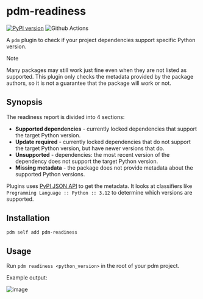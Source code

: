 # pdm-readiness

[![PyPI version](https://badge.fury.io/py/pdm-readiness.svg)](https://pypi.org/project/pdm-readiness/)
![Github Actions](https://github.com/pdm-project/pdm/workflows/Tests/badge.svg)

A `pdm` plugin to check if your project dependencies support specific Python version.

> [!NOTE]  
> Many packages may still work just fine even when they are not listed as supported.
> This plugin only checks the metadata provided by the package authors, so it is not
> a guarantee that the package will work or not.

## Synopsis

The readiness report is divided into 4 sections:

- **Supported dependencies** - currently locked dependencies that support the target Python version.
- **Update required** - currently locked dependencies that do not support the target Python version, but have newer versions that do.
- **Unsupported** - dependencies: the most recent version of the dependency does not support the target Python version.
- **Missing metadata** - the package does not provide metadata about the supported Python versions.

Plugins uses [PyPI JSON API](https://warehouse.pypa.io/api-reference/json.html) to get the metadata.
It looks at classifiers like `Programming Language :: Python :: 3.12` to determine which versions are supported.

## Installation

```sh
pdm self add pdm-readiness
```

## Usage

Run `pdm readiness <python_version>` in the root of your pdm project.

Example output:

![image](https://github.com/andriykohut/pdm-readiness/assets/3106616/60b7985f-0cc6-4124-8abe-878690a9d89a)
